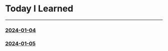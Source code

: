 # Today I Learned
------------------
### [2024-01-04](https://github.com/Feat3719/TIL/blob/main/2024-01-04.md)
### [2024-01-05](https://github.com/Feat3719/TIL/blob/main/2024-01-05.md)
